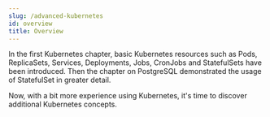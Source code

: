 ```yaml
---
slug: /advanced-kubernetes
id: overview
title: Overview
---
```


In the first Kubernetes chapter, basic Kubernetes resources such as Pods, ReplicaSets, Services, Deployments, Jobs, CronJobs and StatefulSets have been introduced. Then the chapter
on PostgreSQL demonstrated the usage of StatefulSet in greater detail. 

Now, with a bit more experience using Kubernetes, it's time to discover additional Kubernetes
concepts.